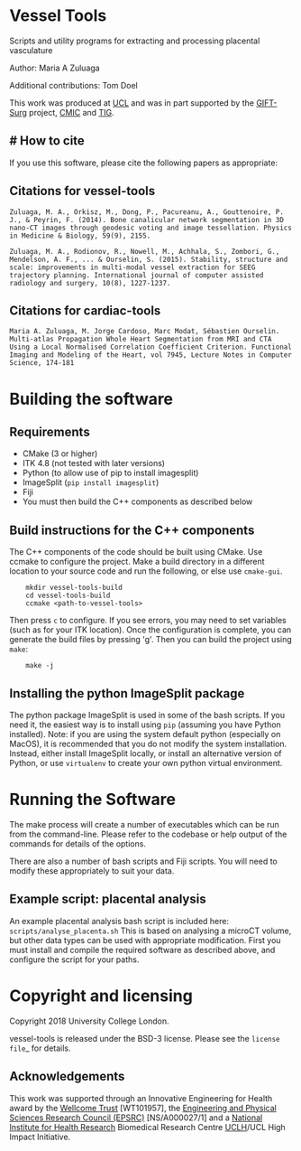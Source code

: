 # Vessel Tools

Scripts and utility programs for extracting and processing placental vasculature

Author: Maria A Zuluaga

Additional contributions: Tom Doel

This work was produced at [UCL][ucl] and was in part supported by the [GIFT-Surg][giftsurg] project, [CMIC][cmic] and [TIG][tig].


# How to cite
----------

If you use this software, please cite the following papers as appropriate:

## Citations for vessel-tools
    Zuluaga, M. A., Orkisz, M., Dong, P., Pacureanu, A., Gouttenoire, P. J., & Peyrin, F. (2014). Bone canalicular network segmentation in 3D nano-CT images through geodesic voting and image tessellation. Physics in Medicine & Biology, 59(9), 2155.

    Zuluaga, M. A., Rodionov, R., Nowell, M., Achhala, S., Zombori, G., Mendelson, A. F., ... & Ourselin, S. (2015). Stability, structure and scale: improvements in multi-modal vessel extraction for SEEG trajectory planning. International journal of computer assisted radiology and surgery, 10(8), 1227-1237.

## Citations for cardiac-tools
    Maria A. Zuluaga, M. Jorge Cardoso, Marc Modat, Sébastien Ourselin. Multi-atlas Propagation Whole Heart Segmentation from MRI and CTA Using a Local Normalised Correlation Coefficient Criterion. Functional Imaging and Modeling of the Heart, vol 7945, Lecture Notes in Computer Science, 174-181


# Building the software

## Requirements
 * CMake (3 or higher)
 * ITK 4.8 (not tested with later versions)
 * Python (to allow use of pip to install imagesplit)
 * ImageSplit (`pip install imagesplit`)
 * Fiji
 * You must then build the C++ components as described below


## Build instructions for the C++ components

The C++ components of the code should be built using CMake.
Use ccmake to configure the project. Make a build directory in a different location to your source code and run the following, or else use `cmake-gui`.

```
    mkdir vessel-tools-build
    cd vessel-tools-build
    ccmake <path-to-vessel-tools>
```

Then press `c` to configure. If you see errors, you may need to set variables (such as for your ITK location).
Once the configuration is complete, you can generate the build files by pressing 'g'.
Then you can build the project using `make`:

```
    make -j
```


## Installing the python ImageSplit package

The python package ImageSplit is used in some of the bash scripts. If you need it, the easiest way is to install using `pip` (assuming you have Python installed).
Note: if you are using the system default python (especially on MacOS), it is recommended that you do not modify the system installation. Instead, either install ImageSplit locally, or install an alternative version of Python, or use `virtualenv` to create your own python virtual environment.

# Running the Software

The make process will create a number of executables which can be run from the command-line.
Please refer to the codebase or help output of the commands for details of the options.

There are also a number of bash scripts and Fiji scripts. You will need to modify these appropriately to suit your data.


## Example script: placental analysis

An example placental analysis bash script is included here: `scripts/analyse_placenta.sh`
This is based on analysing a microCT volume, but other data types can be used with appropriate modification.
First you must install and compile the required software as described above, and configure the script for your paths.



# Copyright and licensing

Copyright 2018 University College London.

vessel-tools is released under the BSD-3 license. Please see the `license file`_ for details.


Acknowledgements
----------------

This work was supported through an Innovative Engineering for Health award by the [Wellcome Trust][wellcometrust] [WT101957], the [Engineering and Physical Sciences Research Council (EPSRC)][epsrc] [NS/A000027/1] and a [National Institute for Health Research][nihr] Biomedical Research Centre [UCLH][uclh]/UCL High Impact Initiative.



[tig]: http://cmictig.cs.ucl.ac.uk
[giftsurg]: http://www.gift-surg.ac.uk
[cmic]: http://cmic.cs.ucl.ac.uk
[ucl]: http://www.ucl.ac.uk
[nihr]: http://www.nihr.ac.uk/research
[uclh]: http://www.uclh.nhs.uk
[epsrc]: http://www.epsrc.ac.uk
[wellcometrust]: http://www.wellcome.ac.uk
[githubhome]: https://github.com/gift-surg/vessel-tools
